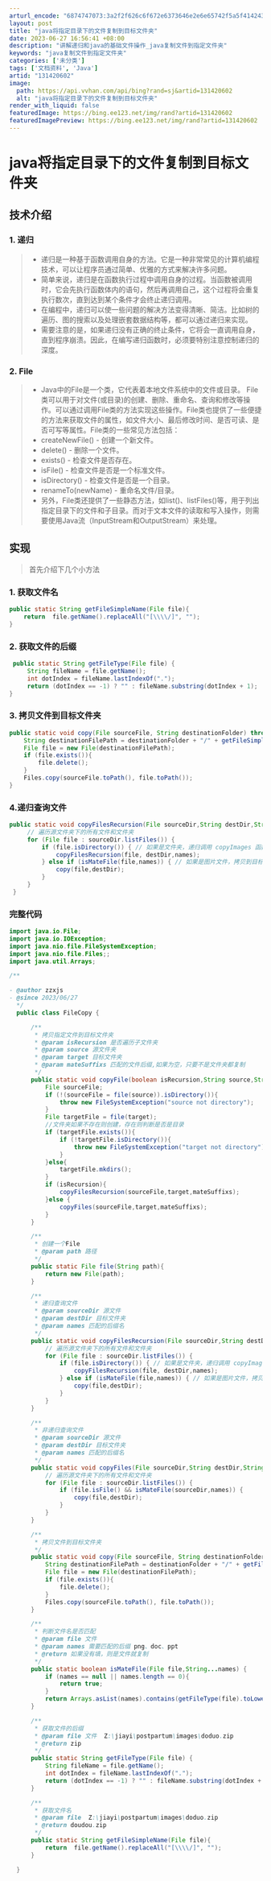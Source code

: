 ```yaml
---
arturl_encode: "6874747073:3a2f2f626c6f672e6373646e2e6e65742f5a5f414243445a2f:61727469636c652f64657461696c732f313331343230363032"
layout: post
title: "java将指定目录下的文件复制到目标文件夹"
date: 2023-06-27 16:56:41 +08:00
description: "讲解递归和java的基础文件操作_java复制文件到指定文件夹"
keywords: "java复制文件到指定文件夹"
categories: ['未分类']
tags: ['文档资料', 'Java']
artid: "131420602"
image:
  path: https://api.vvhan.com/api/bing?rand=sj&artid=131420602
  alt: "java将指定目录下的文件复制到目标文件夹"
render_with_liquid: false
featuredImage: https://bing.ee123.net/img/rand?artid=131420602
featuredImagePreview: https://bing.ee123.net/img/rand?artid=131420602
---
```


# java将指定目录下的文件复制到目标文件夹

## 技术介绍

### 1. 递归

> * 递归是一种基于函数调用自身的方法。它是一种非常常见的计算机编程技术，可以让程序员通过简单、优雅的方式来解决许多问题。
> * 简单来说，递归是在函数执行过程中调用自身的过程。当函数被调用时，它会先执行函数体内的语句，然后再调用自己，这个过程将会重复执行数次，直到达到某个条件才会终止递归调用。
> * 在编程中，递归可以使一些问题的解决方法变得清晰、简洁。比如树的遍历、图的搜索以及处理嵌套数据结构等，都可以通过递归来实现。
> * 需要注意的是，如果递归没有正确的终止条件，它将会一直调用自身，直到程序崩溃。因此，在编写递归函数时，必须要特别注意控制递归的深度。

### 2. File

> * Java中的File是一个类，它代表着本地文件系统中的文件或目录。 File类可以用于对文件(或目录)的创建、删除、重命名、查询和修改等操作。可以通过调用File类的方法实现这些操作。File类也提供了一些便捷的方法来获取文件的属性，如文件大小、最后修改时间、是否可读、是否可写等属性。File类的一些常见方法包括：
> * createNewFile() - 创建一个新文件。
> * delete() - 删除一个文件。
> * exists() - 检查文件是否存在。
> * isFile() - 检查文件是否是一个标准文件。
> * isDirectory() - 检查文件是否是一个目录。
> * renameTo(newName) - 重命名文件/目录。
> * 另外，File类还提供了一些静态方法，如list()、listFiles()等，用于列出指定目录下的文件和子目录。而对于文本文件的读取和写入操作，则需要使用Java流（InputStream和OutputStream）来处理。

## 实现

> 首先介绍下几个小方法

### 1. 获取文件名

```java
public static String getFileSimpleName(File file){
    return  file.getName().replaceAll("[\\\\/]", "");
}

```

### 2. 获取文件的后缀

```java
 public static String getFileType(File file) {
     String fileName = file.getName();
     int dotIndex = fileName.lastIndexOf(".");
     return (dotIndex == -1) ? "" : fileName.substring(dotIndex + 1);
}

```

### 3. 拷贝文件到目标文件夹

```java
public static void copy(File sourceFile, String destinationFolder) throws IOException {
    String destinationFilePath = destinationFolder + "/" + getFileSimpleName(sourceFile);
    File file = new File(destinationFilePath);
    if (file.exists()){
        file.delete();
    }
    Files.copy(sourceFile.toPath(), file.toPath());
}

```

### 4.递归查询文件

```java
public static void copyFilesRecursion(File sourceDir,String destDir,String...names) throws IOException {
     // 遍历源文件夹下的所有文件和文件夹
     for (File file : sourceDir.listFiles()) {
         if (file.isDirectory()) { // 如果是文件夹，递归调用 copyImages 函数
             copyFilesRecursion(file, destDir,names);
         } else if (isMateFile(file,names)) { // 如果是图片文件，拷贝到目标文件夹中
             copy(file,destDir);
         }
     }
 }

```

### 完整代码

```java
import java.io.File;
import java.io.IOException;
import java.nio.file.FileSystemException;
import java.nio.file.Files;;
import java.util.Arrays;

/**

- @author zzxjs
- @since 2023/06/27
  */
  public class FileCopy {

      /**
       * 拷贝指定文件到目标文件夹
       * @param isRecursion 是否遍历子文件夹
       * @param source 源文件夹
       * @param target 目标文件夹
       * @param mateSuffixs 匹配的文件后缀,如果为空，只要不是文件夹都复制
       */
      public static void copyFile(boolean isRecursion,String source,String target,String...mateSuffixs) throws Exception {
          File sourceFile;
          if (!(sourceFile = file(source)).isDirectory()){
              throw new FileSystemException("source not directory");
          }
          File targetFile = file(target);
          //文件夹如果不存在则创建，存在则判断是否是目录
          if (targetFile.exists()){
              if (!targetFile.isDirectory()){
                  throw new FileSystemException("target not directory");
              }
          }else{
              targetFile.mkdirs();
          }
          if (isRecursion){
              copyFilesRecursion(sourceFile,target,mateSuffixs);
          }else {
              copyFiles(sourceFile,target,mateSuffixs);
          }
      }

      /**
       * 创建一个File
       * @param path 路径
       */
      public static File file(String path){
          return new File(path);
      }

      /**
       * 递归查询文件
       * @param sourceDir 源文件
       * @param destDir 目标文件夹
       * @param names 匹配的后缀名
       */
      public static void copyFilesRecursion(File sourceDir,String destDir,String...names) throws IOException {
          // 遍历源文件夹下的所有文件和文件夹
          for (File file : sourceDir.listFiles()) {
              if (file.isDirectory()) { // 如果是文件夹，递归调用 copyImages 函数
                  copyFilesRecursion(file, destDir,names);
              } else if (isMateFile(file,names)) { // 如果是图片文件，拷贝到目标文件夹中
                  copy(file,destDir);
              }
          }
      }

      /**
       * 非递归查询文件
       * @param sourceDir 源文件
       * @param destDir 目标文件夹
       * @param names 匹配的后缀名
       */
      public static void copyFiles(File sourceDir,String destDir,String...names) throws IOException {
          // 遍历源文件夹下的所有文件和文件夹
          for (File file : sourceDir.listFiles()) {
              if (file.isFile() && isMateFile(sourceDir,names)) {
                  copy(file,destDir);
              }
          }
      }

      /**
       * 拷贝文件到目标文件夹
       */
      public static void copy(File sourceFile, String destinationFolder) throws IOException {
          String destinationFilePath = destinationFolder + "/" + getFileSimpleName(sourceFile);
          File file = new File(destinationFilePath);
          if (file.exists()){
              file.delete();
          }
          Files.copy(sourceFile.toPath(), file.toPath());
      }

      /**
       * 判断文件名是否匹配
       * @param file 文件
       * @param names 需要匹配的后缀 png、doc、ppt
       * @return 如果没有填，则是文件就复制
       */
      public static boolean isMateFile(File file,String...names) {
          if (names == null || names.length == 0){
              return true;
          }
          return Arrays.asList(names).contains(getFileType(file).toLowerCase());
      }

      /**
       * 获取文件的后缀
       * @param file 文件  Z:\jiayi\postpartum\images\doduo.zip
       * @return zip
       */
      public static String getFileType(File file) {
          String fileName = file.getName();
          int dotIndex = fileName.lastIndexOf(".");
          return (dotIndex == -1) ? "" : fileName.substring(dotIndex + 1);
      }

      /**
       * 获取文件名
       * @param file  Z:\jiayi\postpartum\images\doduo.zip
       * @return doudou.zip
       */
      public static String getFileSimpleName(File file){
          return  file.getName().replaceAll("[\\\\/]", "");
      }

  }


```